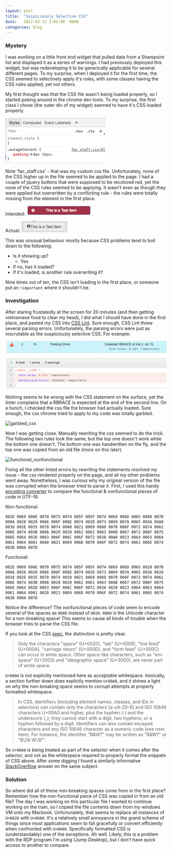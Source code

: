 ```yaml
---
layout: post
title: 	"Suspiciously Selective CSS"
date: 	2017-03-13 3:03:00 -0600
categories: blog
---
```

### Mystery

I was working on a little front end widget that pulled data from a Sharepoint list and displayed it as a series of warnings. I had previously deployed this widget, but was redeveloping it to be generically applicable for several different pages. To my surprise, when I deployed it for the first time, the CSS seemed to selectively apply it's rules, with some classes having the CSS rules applied, yet not others. 

My first thought was that the CSS file wasn't being loaded properly, so I started poking around in the chrome dev tools. To my surprise, the first class I chose (the outer div of my widget) seemed to have it's CSS loaded properly. 

![outer_div](../assets/images/2017-03-13/outer_div.png)

Note 'fac_staff.css' - that was my custom css file. Unfortunately, none of the CSS higher up in the file seemed to be applied to the page. I had a couple of jquery buttons that were supposed to be recolored red, yet the none of the CSS rules seemed to be applying. It wasn't even as though they were applied but overwritten by a conflicting rule - the rules were totally missing from the element in the first place. 

Intended:
![intended_button](../assets/images/2017-03-13/intended_button.png)

Actual:
![actual_button](../assets/images/2017-03-13/actual_button.png)

This was unusual behaviour mostly because CSS problems tend to boil down to the following:

* Is it showing up?
	* Yes 
* If no, has it loaded?
* If it's loaded, is another rule overwriting it?

Nine times out of ten, the CSS isn't loading in the first place, or someone put an `!important` where it shouldn't be.

### Investigation

After staring frustatedly at the screen for 20 minutes (and then getting vietnamese food to clear my head), I did what I should have done in the first place, and pasted my CSS into [CSS Lint](http://csslint.net/). Sure enough, CSS Lint threw several parsing errors. Unfortunately, the parsing errors were just as inscrutable as the suspiciously selective CSS. For example:

![wonky_lint](../assets/images/2017-03-13/wonky_lint.png)

Nothing seems to be wrong with the CSS statement on the surface, yet the linter complains that a RBRACE is expected at the end of the second line. On a hunch, I checked the css file the browser had actually loaded. Sure enough, the css chrome tried to apply to my code was totally garbled.

![garbled_css](../assets/images/2013-03-13/garbled_css.png)

Now I was getting close. Manually rewriting the css seemed to do the trick. The following two rules look the same, but the top one doesn't work while the bottom one doesn't. The bottom one was handwritten on the fly, and the top one was copied from an old file (more on this later).

![functional_nonfunctional](../assets/images/2013-03-13/functional_nonfuctional.png)

Fixing all the other linted errors by rewriting the statements resolved my issue - the css rendered properly on the page, and all my other problems went away. Nonetheless, I was curious why my original version of the file was corrupted when the browser tried to parse it. First, I used this handy [encoding converter](https://r12a.github.io/apps/conversion/) to compare the functional & nonfunctional pieces of code in UTF-16. 

Non-functional:
```
002E 0069 006E 0070 0075 0074 005F 005F 0074 0069 006D 0065 00A0 007B 000A 0020 0020 0066 006F 006E 0074 002D 0073 0069 007A 0065 003A 00A0 0038 002E 0035 0070 0074 00A0 0021 0069 006D 0070 006F 0072 0074 0061 006E 0074 003B 000A 0020 0020 0062 0061 0063 006B 0067 0072 006F 0075 006E 0064 002D 0063 006F 006C 006F 0072 003A 00A0 0023 0064 0063 0064 0061 0064 0061 00A0 0021 0069 006D 0070 006F 0072 0074 0061 006E 0074 003B 000A 007D
```

Functional: 
```
002E 0069 006E 0070 0075 0074 005F 005F 0074 0069 006D 0065 0020 007B 000A 0020 0020 0066 006F 006E 0074 002D 0073 0069 007A 0065 003A 0020 0038 002E 0035 0070 0074 0020 0021 0069 006D 0070 006F 0072 0074 0061 006E 0074 003B 000A 0020 0020 0062 0061 0063 006B 0067 0072 006F 0075 006E 0064 002D 0063 006F 006C 006F 0072 003A 0020 0023 0064 0063 0064 0061 0064 0061 0020 0021 0069 006D 0070 006F 0072 0074 0061 006E 0074 003B 000A 007D
```

Notice the difference? The nonfunctional pieces of code seem to encode several of the spaces as `00A0` instead of `0020`. `00A0` is the Unicode character for a non-breaking space! This seems to cause all kinds of trouble when the browser tries to parse the CSS file. 

If you look at the CSS [spec](http://www.w3.org/TR/CSS21/syndata.html), the distinction is pretty clear. 

> Only the characters "space" (U+0020), "tab" (U+0009), "line feed" (U+000A), "carriage return" (U+000D), and "form feed" (U+000C) can occur in white space. Other space-like characters, such as "em-space" (U+2003) and "ideographic space" (U+3000), are never part of white space.

`U+00A0` is not explicitly mentioned here as acceptable whitespace. Ironically, a section further down does explictly mention `U+00A0`, and it shines a light on why the non-breaking space seems to corrupt attempts at properly formatted whitespace. 

> In CSS, identifiers (including element names, classes, and IDs in selectors) can contain only the characters [a-zA-Z0-9] and ISO 10646 characters U+00A0 and higher, plus the hyphen (-) and the underscore (_); they cannot start with a digit, two hyphens, or a hyphen followed by a digit. Identifiers can also contain escaped characters and any ISO 10646 character as a numeric code (see next item). For instance, the identifier "B&W?" may be written as "B\&W\?" or "B\26 W\3F".

So `U+00A0` is being treated as part of the selector when it comes after the selector, and not as the whitespace required to properly format the snippets of CSS above. After some digging I found a similarly informative [StackOverflow](http://stackoverflow.com/questions/28339327/why-non-breaking-space-is-not-allowed-in-css-declarations) answer on the same subject.

### Solution 

So where did all of these non-breaking spaces come from in the first place? Remember how the non-functional piece of CSS was copied in from an old file? The day I was working on this particular file I wanted to continue working on the train, so I copied the file contents down from my windows VM onto my Macbook. Unfortunately, that seems to replace all instances of `U+0020` with `U+00A0`. It's a relatively small annoyance in the grand scheme of things since most applications seem to fail gracefully or convert efficiently when confronted with `U+00A0`. Specifically formatted CSS is (understandably) one of the exceptions. Ah well. Likely, this is a problem with the RDP program I'm using (Jump Desktop), but I don't have quick access to another to compare. 